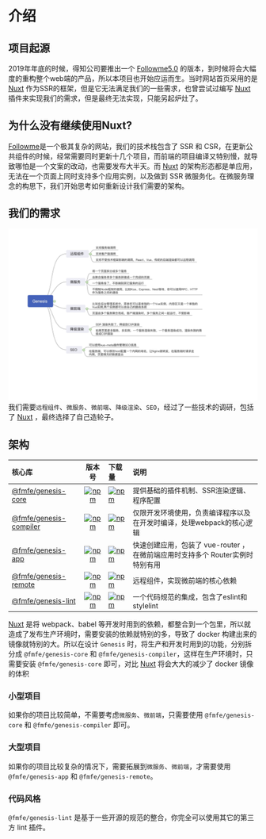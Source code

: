 # 介绍

## 项目起源
2019年年底的时候，得知公司要推出一个 [Followme5.0](https://www.followme.com?source=genesis) 的版本，到时候将会大幅度的重构整个web端的产品，所以本项目也开始应运而生。当时网站首页采用的是 [Nuxt](https://github.com/nuxt/nuxt.js) 作为SSR的框架，但是它无法满足我们的一些需求，也曾尝试过编写 [Nuxt](https://github.com/nuxt/nuxt.js) 插件来实现我们的需求，但是最终无法实现，只能另起炉灶了。

## 为什么没有继续使用Nuxt?
[Followme](https://www.followme.com?source=genesis)是一个极其复杂的网站，我们的技术栈包含了 SSR 和 CSR，在更新公共组件的时候，经常需要同时更新十几个项目，而前端的项目编译又特别慢，就导致哪怕是一个文案的改动，也需要发布大半天。而 [Nuxt](https://github.com/nuxt/nuxt.js) 的架构形态都是单应用，无法在一个页面上同时支持多个应用实例，以及做到 SSR 微服务化。在微服务理念的构思下，我们开始思考如何重新设计我们需要的架构。

## 我们的需求
![我们的需求](./images/need.jpg)
我们需要`远程组件`、`微服务`、`微前端`、`降级渲染`、`SEO`，经过了一些技术的调研，包括了 [Nuxt](https://github.com/nuxt/nuxt.js) ，最终选择了自己造轮子。

## 架构
|核心库|版本号|下载量|说明|
|:-|:-:|:-|:-|
|[@fmfe/genesis-core](https://fmfe.github.io/genesis-docs/core/)|[![npm](https://img.shields.io/npm/v/@fmfe/genesis-core.svg)](https://www.npmjs.com/package/@fmfe/genesis-core) |[![npm](https://img.shields.io/npm/dm/@fmfe/genesis-core.svg)](https://www.npmjs.com/package/@fmfe/genesis-core)|提供基础的插件机制、SSR渲染逻辑、程序配置|
|[@fmfe/genesis-compiler](https://fmfe.github.io/genesis-docs/compiler/)|[![npm](https://img.shields.io/npm/v/@fmfe/genesis-compiler.svg)](https://www.npmjs.com/package/@fmfe/genesis-compiler) |[![npm](https://img.shields.io/npm/dm/@fmfe/genesis-compiler.svg)](https://www.npmjs.com/package/@fmfe/genesis-compiler)|仅限开发环境使用，负责编译程序以及在开发时编译，处理webpack的核心逻辑|
|[@fmfe/genesis-app](https://fmfe.github.io/genesis-docs/app/)|[![npm](https://img.shields.io/npm/v/@fmfe/genesis-app.svg)](https://www.npmjs.com/package/@fmfe/genesis-app) |[![npm](https://img.shields.io/npm/dm/@fmfe/genesis-app.svg)](https://www.npmjs.com/package/@fmfe/genesis-app)|快速创建应用，包装了 vue-router ，在微前端应用时支持多个 Router实例时特别有用|
|[@fmfe/genesis-remote](https://fmfe.github.io/genesis-docs/remote/)|[![npm](https://img.shields.io/npm/v/@fmfe/genesis-remote.svg)](https://www.npmjs.com/package/@fmfe/genesis-remote) |[![npm](https://img.shields.io/npm/dm/@fmfe/genesis-remote.svg)](https://www.npmjs.com/package/@fmfe/genesis-remote)|远程组件，实现微前端的核心依赖|
|[@fmfe/genesis-lint](https://www.npmjs.com/package/@fmfe/genesis-lint)|[![npm](https://img.shields.io/npm/v/@fmfe/genesis-lint.svg)](https://www.npmjs.com/package/@fmfe/genesis-lint) |[![npm](https://img.shields.io/npm/dm/@fmfe/genesis-lint.svg)](https://www.npmjs.com/package/@fmfe/genesis-lint)|一个代码规范的集成，包含了eslint和stylelint|

[Nuxt](https://github.com/nuxt/nuxt.js) 是将 webpack、babel 等开发时用到的依赖，都整合到一个包里，所以就造成了发布生产环境时，需要安装的依赖就特别的多，导致了 docker 构建出来的镜像就特别的大。所以在设计 `Genesis` 时，将生产和开发时用到的功能，分别拆分成 `@fmfe/genesis-core` 和 `@fmfe/genesis-compiler`，这样在生产环境时，只需要安装 `@fmfe/genesis-core` 即可，对比 [Nuxt](https://github.com/nuxt/nuxt.js) 将会大大的减少了 docker 镜像的体积

### 小型项目
如果你的项目比较简单，不需要考虑`微服务`、`微前端`，只需要使用 `@fmfe/genesis-core` 和 `@fmfe/genesis-compiler` 即可。

### 大型项目
如果你的项目比较复杂的情况下，需要拓展到`微服务`、`微前端`，才需要使用 `@fmfe/genesis-app` 和 `@fmfe/genesis-remote`。

### 代码风格
`@fmfe/genesis-lint` 是基于一些开源的规范的整合，你完全可以使用其它的第三方 lint 插件。